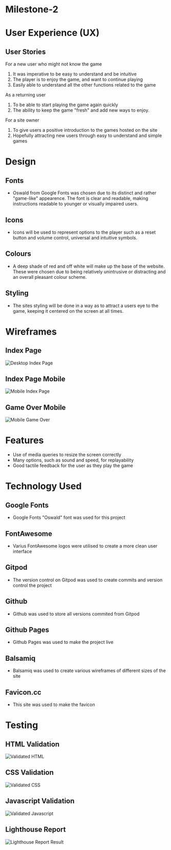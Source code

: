 # Milestone-2

# User Experience (UX)
 
## User Stories
 
For a new user who might not know the game

1. It was imperative to be easy to understand and be intuitive
2. The player is to enjoy the game, and want to continue playing
3. Easily able to understand all the other functions related to the game
 
As a returning user
 
1. To be able to start playing the game again quickly
2. The ability to keep the game "fresh" and add new ways to enjoy.

For a site owner

1. To give users a positive introduction to the games hosted on the site
2. Hopefully attracting new users through easy to understand and simple games
 
# Design
 
## Fonts
* Oswald from Google Fonts was chosen due to its distinct and rather "game-like" appearence.
The font is clear and readable, making instructions readable to younger or visually impaired users.
## Icons
* Icons will be used to represent options to the player such as a reset button and volume control, 
universal and intuitive symbols.
## Colours
* A deep shade of red and off white will make up the base of the website. These were chosen due to being 
relatively unintrusive or distracting and an overall pleasant colour scheme.
## Styling
* The sites styling will be done in a way as to attract a users eye to the game, keeping it centered on the screen
at all times.

# Wireframes
 
## Index Page

![Desktop Index Page](/documentation/wireframes/desktopwireframe.png "Desktop Index Page")

## Index Page Mobile

![Mobile Index Page](/documentation/wireframes/mobilewireframe.png "Mobile Index Page")

## Game Over Mobile

![Mobile Game Over](/documentation/wireframes/gameovermobilewireframe.png "Mobile Game Over")

# Features

* Use of media queries to resize the screen correctly
* Many options, such as sound and speed, for replayability
* Good tactile feedback for the user as they play the game

# Technology Used

## Google Fonts
* Google Fonts "Oswald" font was used for this project

## FontAwesome
* Varius FontAwesome logos were utilised to create a more clean user interface

## Gitpod
* The version control on Gitpod was used to create commits and version control the project

## Github
* Github was used to store all versions commited from Gitpod

## Github Pages
* Github Pages was used to make the project live

## Balsamiq
* Balsamiq was used to create various wireframes of different sizes of the site

## Favicon.cc
* This site was used to make the favicon

# Testing

## HTML Validation

![Validated HTML](/documentation/validation/HTMLValidated.PNG "Validated HTML")

## CSS Validation

![Validated CSS](/documentation/validation/CSSValidated.PNG "Validated CSS")

## Javascript Validation

![Validated Javascript](/documentation/validation/JSValidated.PNG "Validated Javascript")

## Lighthouse Report

![Lighthouse Report Result](/documentation/validation/Lighthouse.PNG "Lighthouse Report Result")